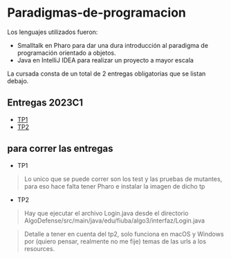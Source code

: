 # Paradigmas-de-programacion

Los lenguajes utilizados fueron:
- Smalltalk en Pharo para dar una dura introducción al paradigma de programación orientado a objetos.
- Java en IntelliJ IDEA para realizar un proyecto a mayor escala

La cursada consta de un total de 2 entregas obligatorias que se listan debajo.

## Entregas 2023C1
- [TP1](https://github.com/Igris-1/Paradigmas-de-programacion/tree/main/TP1)
- [TP2](https://github.com/Igris-1/Paradigmas-de-programacion/tree/main/TP2)

## para correr las entregas
- TP1
> Lo unico que se puede correr son los test y las pruebas de mutantes, para eso hace falta
tener Pharo e instalar la imagen de dicho tp

- TP2
> Hay que ejecutar el archivo Login.java
desde el directorio AlgoDefense/src/main/java/edu/fiuba/algo3/interfaz/Login.java

> Detalle a tener en cuenta del tp2, solo funciona en macOS y Windows por (quiero pensar, realmente no me fije) temas de las urls a los resources.
